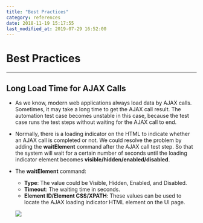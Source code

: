 ```yaml
---
title: "Best Practices"
category: references
date: 2018-11-19 15:17:55
last_modified_at: 2019-07-29 16:52:00
---
```


# Best Practices
***

## Long Load Time for AJAX Calls
* As we know, modern web applications always load data by AJAX calls. Sometimes, it may take a long time to get the AJAX call result. The automation test case becomes unstable in this case, because the test case runs the test steps without waiting for the AJAX call to end.
* Normally, there is a loading indicator on the HTML to indicate whether an AJAX call is completed or not. We could resolve the problem by adding the **waitElement** command after the AJAX call test step. So that the system will wait for a certain number of seconds until the loading indicator element becomes **visible/hidden/enabled/disabled**.
* The **waitElement** command:
	* **Type**: The value could be Visible, Hidden, Enabled, and Disabled.
	* **Timeout**: The waiting time in seconds.
	* **Element ID/Element CSS/XPATH**: These values can be used to locate the AJAX loading indicator HTML element on the UI page.

   ![][references-wait-element]

  [references-wait-element]: ../images/references/references-wait-element.png
  [references-idarecorder]: ../images/references/IDARecorder.png
  [references-browserconsole]: ../images/references/Browserconsole.png
  [references-pluginConsole]: ../images/references/PluginConsole.png
  [references-plugin]: ../images/references/Plugin.png
  [references-backgroundconsole]: ../images/references/IDABackgroud.png